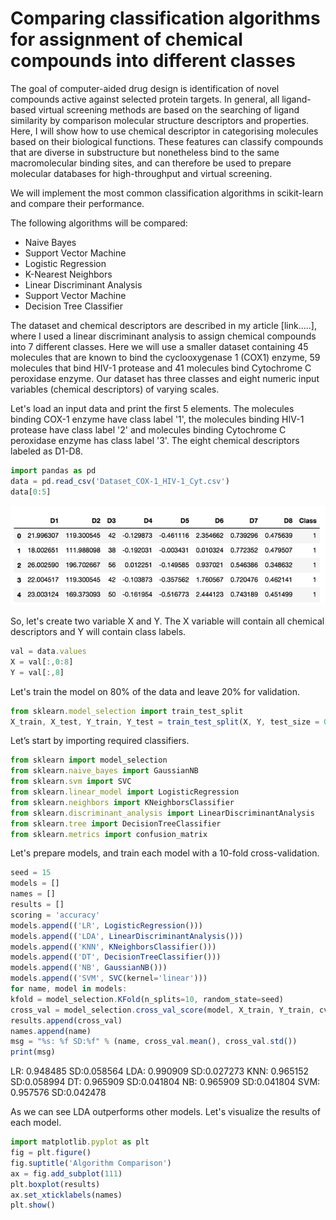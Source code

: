 # Comparing classification algorithms for assignment of chemical compounds into different classes

 The goal of computer-aided drug design is identification of 
 novel compounds active against selected protein targets. In general, 
 all ligand-based virtual screening methods are based on the searching of 
 ligand similarity by comparison molecular structure descriptors and properties. 
 Here, I will show how to use chemical descriptor in categorising molecules 
 based on their biological functions. These features can classify compounds 
 that are diverse in substructure but nonetheless bind to the same 
 macromolecular binding sites, and can therefore be used to prepare molecular 
 databases for high-throughput and virtual screening.

 We will implement the most common classification algorithms in scikit-learn and
 compare their performance.

 The following algorithms will be compared:

 - Naive Bayes
 - Support Vector Machine
 - Logistic Regression
 - K-Nearest Neighbors
 - Linear Discriminant Analysis
 - Support Vector Machine
 - Decision Tree Classifier

 The dataset and chemical descriptors are described in my article [link.....], where 
 I used a linear discriminant analysis to assign chemical compounds into 7 different 
 classes.
 Here we will use a smaller dataset containing 45 molecules that are known to bind
 the cyclooxygenase 1 (COX1) enzyme, 59 molecules that bind HIV-1 protease and 41 molecules bind 
 Cytochrome C peroxidase enzyme.
 Our dataset has three classes and eight numeric input variables (chemical descriptors) of varying scales.

 Let's load an input data and print the first 5 elements. The molecules binding COX-1 enzyme have class label '1',
 the molecules binding HIV-1 protease have class label '2' and molecules binding Cytochrome C peroxidase enzyme has
 class label '3'. The eight chemical descriptors labeled as D1-D8.

```js
import pandas as pd
data = pd.read_csv('Dataset_COX-1_HIV-1_Cyt.csv')
data[0:5]
```
![](plot1.png)

 So, let's create two variable X and Y. The X variable will contain all chemical descriptors and 
 Y will contain class labels.

```js
val = data.values
X = val[:,0:8]
Y = val[:,8]
```
 Let's train the model on 80% of the data and leave 20% for validation.
```js
from sklearn.model_selection import train_test_split
X_train, X_test, Y_train, Y_test = train_test_split(X, Y, test_size = 0.2, random_state = 650)
```
 Let’s start by importing required classifiers.
```js
from sklearn import model_selection
from sklearn.naive_bayes import GaussianNB
from sklearn.svm import SVC
from sklearn.linear_model import LogisticRegression
from sklearn.neighbors import KNeighborsClassifier
from sklearn.discriminant_analysis import LinearDiscriminantAnalysis
from sklearn.tree import DecisionTreeClassifier
from sklearn.metrics import confusion_matrix
```
 Let's prepare models, and train each model with a 10-fold cross-validation.
```js
seed = 15
models = []
names = []
results = []
scoring = 'accuracy'
models.append(('LR', LogisticRegression()))
models.append(('LDA', LinearDiscriminantAnalysis()))
models.append(('KNN', KNeighborsClassifier()))
models.append(('DT', DecisionTreeClassifier()))
models.append(('NB', GaussianNB()))
models.append(('SVM', SVC(kernel='linear')))
for name, model in models:
kfold = model_selection.KFold(n_splits=10, random_state=seed)
cross_val = model_selection.cross_val_score(model, X_train, Y_train, cv=kfold, scoring=scoring)
results.append(cross_val)
names.append(name)
msg = "%s: %f SD:%f" % (name, cross_val.mean(), cross_val.std())
print(msg)
```
LR: 0.948485 SD:0.058564
LDA: 0.990909 SD:0.027273
KNN: 0.965152 SD:0.058994
DT: 0.965909 SD:0.041804
NB: 0.965909 SD:0.041804
SVM: 0.957576 SD:0.042478

 As we can see LDA outperforms other models. Let's visualize the results of each model.
```js
import matplotlib.pyplot as plt
fig = plt.figure()
fig.suptitle('Algorithm Comparison')
ax = fig.add_subplot(111)
plt.boxplot(results)
ax.set_xticklabels(names)
plt.show()
```
